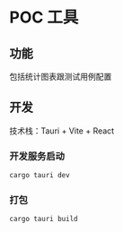 # POC 工具

## 功能

包括统计图表跟测试用例配置

## 开发

技术栈：Tauri + Vite + React

### 开发服务启动

```bash
cargo tauri dev
```

### 打包

```bash
cargo tauri build
```
